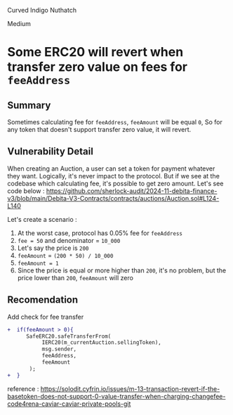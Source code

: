 Curved Indigo Nuthatch

Medium

# Some ERC20 will revert when transfer zero value on fees for `feeAddress`

## Summary

Sometimes  calculating fee for `feeAddress`, `feeAmount` will be equal `0`, So for any token that doesn't support transfer zero value, it will revert. 

## Vulnerability Detail
When creating an Auction, a user can set a token for payment whatever they want. Logically, it's never impact to the protocol. But if we see at the codebase which calculating fee, it's possible to get zero amount. 
 Let's see code below : 
 https://github.com/sherlock-audit/2024-11-debita-finance-v3/blob/main/Debita-V3-Contracts/contracts/auctions/Auction.sol#L124-L140
 
 Let's create a scenario : 
 1. At the worst case, protocol has 0.05% fee for `feeAddress`
 2. `fee = 50` and denominator = `10_000`
 3. Let's say the price is `200`
 4. `feeAmount` = `(200 * 50) / 10_000`
 5. `feeAmount = 1`
 6. Since the price is equal or more higher than `200`, it's no problem, but the price lower than `200`, `feeAmount` will zero
 
## Recomendation

Add check for fee transfer

```diff
+  if(feeAmount > 0){
      SafeERC20.safeTransferFrom( 
           IERC20(m_currentAuction.sellingToken), 
           msg.sender, 
           feeAddress, 
           feeAmount 
       );
+  } 
```

reference : https://solodit.cyfrin.io/issues/m-13-transaction-revert-if-the-basetoken-does-not-support-0-value-transfer-when-charging-changefee-code4rena-caviar-caviar-private-pools-git